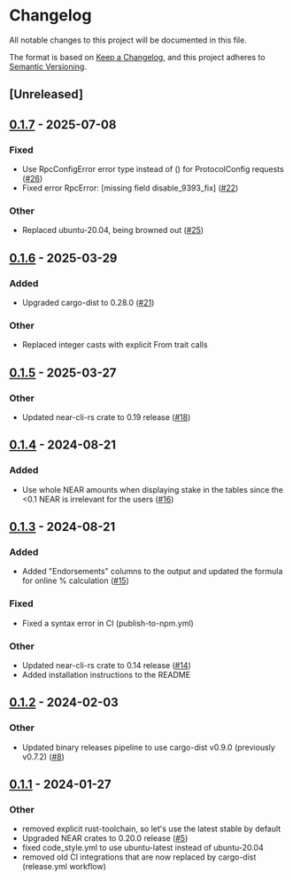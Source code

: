 # Changelog
All notable changes to this project will be documented in this file.

The format is based on [Keep a Changelog](https://keepachangelog.com/en/1.0.0/),
and this project adheres to [Semantic Versioning](https://semver.org/spec/v2.0.0.html).

## [Unreleased]

## [0.1.7](https://github.com/near-cli-rs/near-validator-cli-rs/compare/v0.1.6...v0.1.7) - 2025-07-08

### Fixed

- Use RpcConfigError error type instead of () for ProtocolConfig requests ([#26](https://github.com/near-cli-rs/near-validator-cli-rs/pull/26))
- Fixed error RpcError: [missing field disable_9393_fix]  ([#22](https://github.com/near-cli-rs/near-validator-cli-rs/pull/22))

### Other

- Replaced ubuntu-20.04, being browned out ([#25](https://github.com/near-cli-rs/near-validator-cli-rs/pull/25))

## [0.1.6](https://github.com/near-cli-rs/near-validator-cli-rs/compare/v0.1.5...v0.1.6) - 2025-03-29

### Added

- Upgraded cargo-dist to 0.28.0 ([#21](https://github.com/near-cli-rs/near-validator-cli-rs/pull/21))

### Other

- Replaced integer casts with explicit From trait calls

## [0.1.5](https://github.com/near-cli-rs/near-validator-cli-rs/compare/v0.1.4...v0.1.5) - 2025-03-27

### Other

- Updated near-cli-rs crate to 0.19 release ([#18](https://github.com/near-cli-rs/near-validator-cli-rs/pull/18))

## [0.1.4](https://github.com/near-cli-rs/near-validator-cli-rs/compare/v0.1.3...v0.1.4) - 2024-08-21

### Added
- Use whole NEAR amounts when displaying stake in the tables since the <0.1 NEAR is irrelevant for the users ([#16](https://github.com/near-cli-rs/near-validator-cli-rs/pull/16))

## [0.1.3](https://github.com/near-cli-rs/near-validator-cli-rs/compare/v0.1.2...v0.1.3) - 2024-08-21

### Added
- Added "Endorsements" columns to the output and updated the formula for online % calculation ([#15](https://github.com/near-cli-rs/near-validator-cli-rs/pull/15))

### Fixed
- Fixed a syntax error in CI (publish-to-npm.yml)

### Other
- Updated near-cli-rs crate to 0.14 release ([#14](https://github.com/near-cli-rs/near-validator-cli-rs/pull/14))
- Added installation instructions to the README

## [0.1.2](https://github.com/near-cli-rs/near-validator-cli-rs/compare/v0.1.1...v0.1.2) - 2024-02-03

### Other
- Updated binary releases pipeline to use cargo-dist v0.9.0 (previously v0.7.2) ([#8](https://github.com/near-cli-rs/near-validator-cli-rs/pull/8))

## [0.1.1](https://github.com/near-cli-rs/near-validator-cli-rs/compare/v0.1.0...v0.1.1) - 2024-01-27

### Other
- removed explicit rust-toolchain, so let's use the latest stable by default
- Upgraded NEAR crates to 0.20.0 release ([#5](https://github.com/near-cli-rs/near-validator-cli-rs/pull/5))
- fixed code_style.yml to use ubuntu-latest instead of ubuntu-20.04
- removed old CI integrations that are now replaced by cargo-dist (release.yml workflow)
